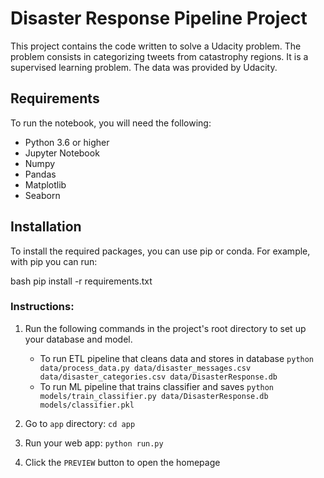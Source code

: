 # Disaster Response Pipeline Project


This project contains the code written to solve a Udacity problem.
The problem consists in categorizing tweets from catastrophy regions.
It is a supervised learning problem. 
The data was provided by Udacity. 

## Requirements

To run the notebook, you will need the following:

- Python 3.6 or higher
- Jupyter Notebook
- Numpy
- Pandas
- Matplotlib
- Seaborn

## Installation

To install the required packages, you can use pip or conda. For example, with pip you can run:

bash
pip install -r requirements.txt


### Instructions:

1. Run the following commands in the project's root directory to set up your database and model.

    - To run ETL pipeline that cleans data and stores in database
        `python data/process_data.py data/disaster_messages.csv data/disaster_categories.csv data/DisasterResponse.db`
    - To run ML pipeline that trains classifier and saves
        `python models/train_classifier.py data/DisasterResponse.db models/classifier.pkl`

2. Go to `app` directory: `cd app`

3. Run your web app: `python run.py`

4. Click the `PREVIEW` button to open the homepage

